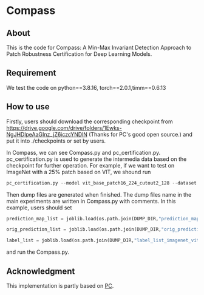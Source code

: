# Compass
## About

This is the code for Compass: A Min-Max Invariant Detection Approach to Patch Robustness Certification for Deep Learning Models.



## Requirement

We test the code on python==3.8.16, torch==2.0.1,timm==0.6.13



## How to use

Firstly, users should download the corresponding checkpoint from https://drive.google.com/drive/folders/1Ewks-NgJHDlpeAaGInz_jZ6iczcYNDlN (Thanks for PC's good open source.) and put it into ./checkpoints or set by users.

In Compass, we can see Compass.py and pc_certification.py. pc_certification.py is used to generate the intermedia data based on the checkpoint for further operation. For example, if we want to test on ImageNet  with a 25% patch based on VIT, we shound run

```python
pc_certification.py --model vit_base_patch16_224_cutout2_128 --dataset imagenette --num_img -1 --num_mask 6 --patch_size 112
```

Then dump files are generated when finished. The dump files name in the main experiments are written in Compass.py with comments. In this example, users should set 

```python
prediction_map_list = joblib.load(os.path.join(DUMP_DIR,"prediction_map_list_two_mask_imagenet_vit_base_patch16_224_cutout2_128_m(130, 130)_s(19, 19)_50000.z"))

orig_prediction_list = joblib.load(os.path.join(DUMP_DIR,"orig_prediction_list_imagenet_vit_base_patch16_224_cutout2_128_50000.z"))

label_list = joblib.load(os.path.join(DUMP_DIR,"label_list_imagenet_vit_base_patch16_224_cutout2_128_50000.z"))
````

and run the Compass.py.

## Acknowledgment

This implementation is partly based on [PC](https://github.com/inspire-group/PatchCleanser/tree/main).
